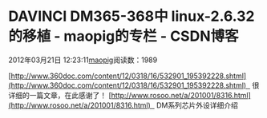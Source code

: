 # DAVINCI DM365-368中 linux-2.6.32的移植 - maopig的专栏 - CSDN博客
2012年03月21日 12:23:11[maopig](https://me.csdn.net/maopig)阅读数：1989

[http://www.360doc.com/content/12/0318/16/532901_195392228.shtml](http://www.360doc.com/content/12/0318/16/532901_195392228.shtml)   很详细的一篇文章，在此感谢了！
[http://www.rosoo.net/a/201001/8316.html](http://www.rosoo.net/a/201001/8316.html)   DM系列芯片外设详细介绍
